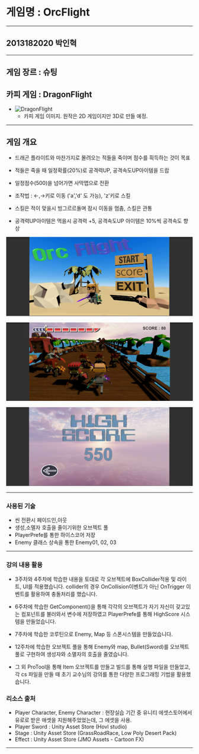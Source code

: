 # 게임명 : OrcFlight

---

## 2013182020 박인혁

---

## 게임 장르 : 슈팅

## 카피 게임 : DragonFlight
*
	![DragonFlight](https://image.zdnet.co.kr/2012/11/29/pWcaM7A6t3NeVUWs1nmN.jpg)
	* 카피 게임 이미지. 원작은 2D 게임이지만 3D로 만들 예정.

---
## 게임 개요
* 드래곤 플라이트와 마찬가지로 몰려오는 적들을 죽이며 점수를 흭득하는 것이 목표

* 적들은 죽을 때 일정확률(20%)로 공격력UP, 공격속도UP아이템을 드랍

* 일정점수(500)을 넘어가면 사막맵으로 전환

* 조작법 : ←,→키로 이동 ('a','d' 도 가능), 'z'키로 스킬

* 스킬은 적이 맞을시 빙그르르돌며 잠시 이동을 멈춤, 스킬은 관통

* 공격력UP아이템은 먹을시 공격력 +5, 공격속도UP 아이템은 10%씩 공격속도 향상

![게임 타이틀 화면](./GameImage/title.png)

![게임 플레이 화면](./GameImage/play.png)

![게임 스코어 화면](./GameImage/score.png)

---

### 사용된 기술
* 씬 전환시 페이드인,아웃
* 생성,소멸자 호출을 줄이기위한 오브젝트 풀
* PlayerPrefe를 통한 하이스코어 저장
* Enemy 클래스 상속을 통한 Enemy01, 02, 03


---

### 강의 내용 활용
* 3주차와 4주차에 학습한 내용을 토대로 각 오브젝트에 BoxCollider적용 및 라이트, UI를 적용했습니다.
  collider의 경우 OnCollision이벤트가 아닌 OnTrigger 이벤트를 활용하여 충돌처리를 했습니다.
  
* 6주차에 학습한 GetComponent<type>()을 통해 각각의 오브젝트가 자기 자신이 갖고있는 컴포넌트를 불러와서 변수에 저장하였고
  PlayerPrefe를 통해 HighScore 시스템을 만들었습니다.
	
* 7주차에 학습한 코루틴으로 Enemy, Map 등 스폰시스템을 만들었습니다.

* 12주차에 학습한 오브젝트 풀을 통해 Enemy와 map, Bullet(Sword)를 오브젝트 풀로 구현하여 생성자와 소멸자의 호출을 줄였습니다.

* 그 외 ProTool을 통해 Item 오브젝트를 만들고 빌드를 통해 실행 파일을 만들었고, 각 cs 파일을 만들 때 초기 교수님의 강의를 통한
  다양한 프로그래밍 기법을 활용했습니다.

### 리소스 출처

* Player Character, Enemy Character : 현장실습 기간 중 유니티 에셋스토어에서 유로로 받은 애셋을 지원해주었었는데, 그 에셋을 사용.
* Player Sword : Unity Asset Store (Hovl studio)
* Stage : Unity Asset Store (GrassRoadRace, Low Poly Desert Pack)
* Effect : Unity Asset Store (JMO Assets - Cartoon FX)

---
